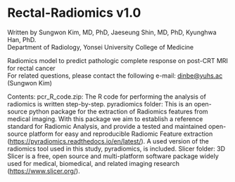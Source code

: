 # Rectal-Radiomics v1.0
Written by Sungwon Kim, MD, PhD, Jaeseung Shin, MD, PhD, Kyunghwa Han, PhD.    
Department of Radiology, Yonsei University College of Medicine

Radiomics model to predict pathologic complete response on post-CRT MRI for rectal cancer   
For related questions, please contact the following e-mail: dinbe@yuhs.ac (Sungwon Kim)

Contents:
pcr_R_code.zip: The R code for performing the analysis of radiomics is written step-by-step.
pyradiomics folder: This is an open-source python package for the extraction of Radiomics features from medical imaging. With this package we aim to establish a reference standard for Radiomic Analysis, and provide a tested and maintained open-source platform for easy and reproducible Radiomic Feature extraction (https://pyradiomics.readthedocs.io/en/latest/). A used version of the radiomics tool used in this study, pyradiomics, is included.
Slicer folder: 3D Slicer is a free, open source and multi-platform software package widely used for medical, biomedical, and related imaging research (https://www.slicer.org/).
